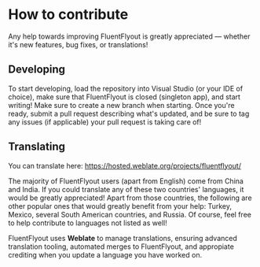 # How to contribute
Any help towards improving FluentFlyout is greatly appreciated — whether it's new features, bug fixes, or translations!

## Developing
To start developing, load the repository into Visual Studio (or your IDE of choice), make sure that FluentFlyout is closed (singleton app), and start writing!
Make sure to create a new branch when starting. Once you're ready, submit a pull request describing what's updated, and be sure to tag any issues (if applicable) your pull request is taking care of!

## Translating
You can translate here: https://hosted.weblate.org/projects/fluentflyout/  

The majority of FluentFlyout users (apart from English) come from China and India. If you could translate any of these two countries' languages, it would be greatly appreciated!
Apart from those countries, the following are other popular ones that would greatly benefit from your help: Turkey, Mexico, several South American countries, and Russia. Of course, feel free to help contribute to languages not listed as well!
  
FluentFlyout uses **Weblate** to manage translations, ensuring advanced translation tooling, automated merges to FluentFlyout, and appropiate crediting when you update a language you have worked on.
